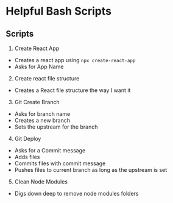 # Helpful Bash Scripts


## Scripts
1. Create React App
- Creates a react app using `npx create-react-app`
- Asks for App Name
2. Create react file structure
- Creates a React file structure the way I want it
3. Git Create Branch
- Asks for branch name
- Creates a new branch
- Sets the upstream for the branch
4. Git Deploy
- Asks for a Commit message
- Adds files
- Commits files with commit message
- Pushes files to current branch as long as the upstream is set
5. Clean Node Modules
- Digs down deep to remove node modules folders
